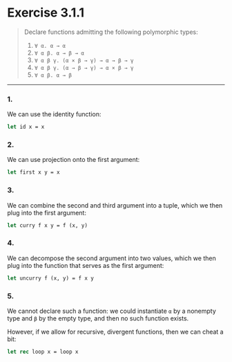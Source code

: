 # Exercise 3.1.1

> Declare functions admitting the following polymorphic types:
> 1. `∀ α. α → α`
> 2. `∀ α β. α → β → α`
> 3. `∀ α β γ. (α × β → γ) → α → β → γ`
> 4. `∀ α β γ. (α → β → γ) → α × β → γ`
> 5. `∀ α β. α → β`

---

### 1.

We can use the identity function:
```ocaml
let id x = x
```

### 2.

We can use projection onto the first argument:
```ocaml
let first x y = x
```

### 3.

We can combine the second and third argument into a tuple, which we then plug into the first argument:
```ocaml
let curry f x y = f (x, y)
```

### 4.

We can decompose the second argument into two values, which we then plug into the function that serves as the first argument:
```ocaml
let uncurry f (x, y) = f x y
```

### 5.

We cannot declare such a function:
we could instantiate `α` by a nonempty type and `β` by the empty type, and then no such function exists.

However, if we allow for recursive, divergent functions, then we can cheat a bit:
```ocaml
let rec loop x = loop x
```
